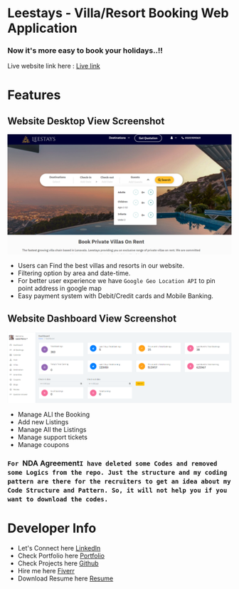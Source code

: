 # Leestays - Villa/Resort Booking Web Application

### Now it's more easy to book your holidays..!!

Live website link here : [Live link](https://leestays.com/)

# Features

## Website Desktop View Screenshot

![Website Screenshot](webportal.png)

-   Users can Find the best villas and resorts in our website.
-   Filtering option by area and date-time.
-   For better user experience we have `Google Geo Location API` to pin point address in google map
-   Easy payment system with Debit/Credit cards and Mobile Banking.

## Website Dashboard View Screenshot

![Website Dashboard Screenshot](dashboard.png)

-   Manage ALl the Booking
-   Add new Listings
-   Manage All the Listings
-   Manage support tickets
-   Manage coupons


### `For `NDA Agreement` I have deleted some Codes and removed some Logics from the repo. Just the structure and my coding pattern are there for the recruiters to get an idea about my Code Structure and Pattern. So, it will not help you if you want to download the codes. `

# Developer Info

- Let's Connect here [LinkedIn](https://www.linkedin.com/in/kazinafizanam)
- Check Portfolio here [Portfolio](https://nafizanam.com/)
- Check Projects here [Github](https://github.com/Nafiz-Anam)
- Hire me here [Fiverr](https://www.fiverr.com/anam_nafiz)
- Download Resume here [Resume](https://drive.google.com/file/d/1T3aiJem8izl5RWVxr_U1LGnyaDKdkbCN/view?usp=sharing)
